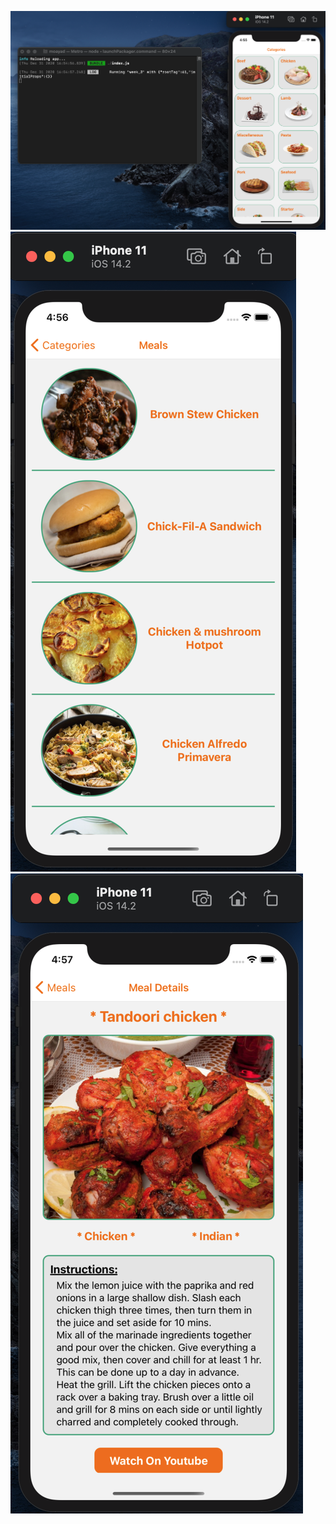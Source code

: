 ![ScreenShot](./Screenshots/1.png)
![ScreenShot](./Screenshots/2.png)
![ScreenShot](./Screenshots/3.png)
